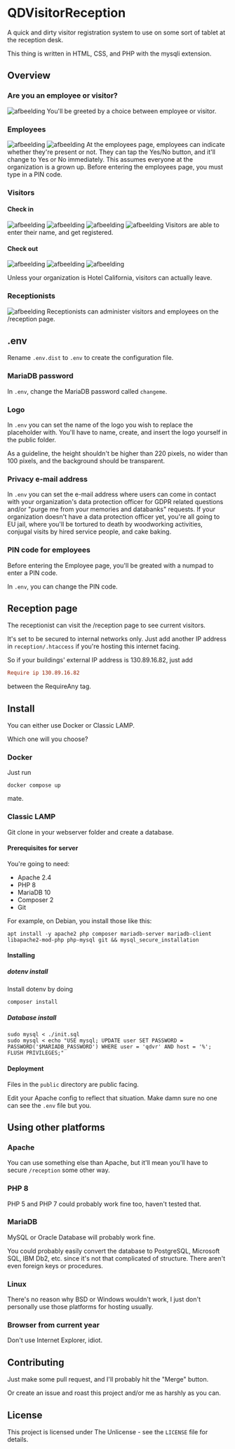 # QDVisitorReception

A quick and dirty visitor registration system to use on some sort of tablet at the reception desk.

This thing is written in HTML, CSS, and PHP with the mysqli extension.

## Overview

### Are you an employee or visitor?

![afbeelding](https://github.com/user-attachments/assets/3fde3578-f8f9-4810-97c8-1f8afb507dc3)
You'll be greeted by a choice between employee or visitor.

### Employees

![afbeelding](https://github.com/user-attachments/assets/a8b8006f-eb09-4f99-b121-0592d868c0ef)
![afbeelding](https://github.com/user-attachments/assets/162c7aac-7067-403f-bf40-1ea1c36669f8)
At the employees page, employees can indicate whether they're present or not.
They can tap the Yes/No button, and it'll change to Yes or No immediately.
This assumes everyone at the organization is a grown up.
Before entering the employees page, you must type in a PIN code.

### Visitors

#### Check in

![afbeelding](https://github.com/user-attachments/assets/923b88c9-ae95-4b0c-9baf-1dec9fb551ed)
![afbeelding](https://github.com/user-attachments/assets/688378fb-7646-452c-b0b2-9781d8feb97c)
![afbeelding](https://github.com/user-attachments/assets/f19c9c82-fbf9-4470-802e-308a06cf085e)
![afbeelding](https://github.com/user-attachments/assets/76cac5b7-5968-474b-b75c-99b4f8db8254)
Visitors are able to enter their name, and get registered.

#### Check out

![afbeelding](https://github.com/user-attachments/assets/4047f0cf-32ea-4086-a3b9-06c015d8902d)
![afbeelding](https://github.com/user-attachments/assets/70053f21-8736-48ee-9fb6-fab88c11ded8)
![afbeelding](https://github.com/user-attachments/assets/3259b70c-8689-4ece-9693-8494bfb02973)

Unless your organization is Hotel California, visitors can actually leave.

### Receptionists

![afbeelding](https://github.com/user-attachments/assets/1094dd13-13c6-4371-966c-6736a88cfe2b)
Receptionists can administer visitors and employees on the /reception page.

## .env

Rename ```.env.dist``` to ```.env``` to create the configuration file.

### MariaDB password

In ```.env```, change the MariaDB password called ```changeme```.

### Logo

In ```.env``` you can set the name of the logo you wish to replace the placeholder with. You'll have to name, create, and insert the logo yourself in the public folder.

As a guideline, the height shouldn't be higher than 220 pixels, no wider than 100 pixels, and the background should be transparent.

### Privacy e-mail address

In ```.env``` you can set the e-mail address where users can come in contact with your organization's data protection officer for GDPR related questions and/or "purge me from your memories and databanks" requests.
If your organization doesn't have a data protection officer yet, you're all going to EU jail, where you'll be tortured to death by woodworking activities, conjugal visits by hired service people, and cake baking.

### PIN code for employees

Before entering the Employee page, you'll be greated with a numpad to enter a PIN code.

In ```.env```, you can change the PIN code.

## Reception page

The receptionist can visit the /reception page to see current visitors.

It's set to be secured to internal networks only. Just add another IP address in `reception/.htaccess` if you're hosting this internet facing.

So if your buildings' external IP address is 130.89.16.82, just add

```ini
Require ip 130.89.16.82
```

between the RequireAny tag.

## Install

You can either use Docker or Classic LAMP.

Which one will you choose?

### Docker

Just run

```shell
docker compose up
```

mate.

### Classic LAMP

Git clone in your webserver folder and create a database.

#### Prerequisites for server

You're going to need:

* Apache 2.4
* PHP 8
* MariaDB 10
* Composer 2
* Git

For example, on Debian, you install those like this:

```shell
apt install -y apache2 php composer mariadb-server mariadb-client libapache2-mod-php php-mysql git && mysql_secure_installation 
```

#### Installing

##### dotenv install

Install dotenv by doing

```shell
composer install
```

##### Database install

```shell
sudo mysql < ./init.sql
sudo mysql < echo "USE mysql; UPDATE user SET PASSWORD = PASSWORD('$MARIADB_PASSWORD') WHERE user = 'qdvr' AND host = '%'; FLUSH PRIVILEGES;"
```

#### Deployment

Files in the ```public``` directory are public facing.

Edit your Apache config to reflect that situation.
Make damn sure no one can see the ```.env``` file but you.

## Using other platforms

### Apache

You can use something else than Apache, but it'll mean you'll have to secure ```/reception``` some other way.

### PHP 8

PHP 5 and PHP 7 could probably work fine too, haven't tested that.

### MariaDB

MySQL or Oracle Database will probably work fine.

You could probably easily convert the database to PostgreSQL, Microsoft SQL, IBM Db2, etc. since it's not that complicated of structure. There aren't even foreign keys or procedures.

### Linux

There's no reason why BSD or Windows wouldn't work, I just don't personally use those platforms for hosting usually.

### Browser from current year

Don't use Internet Explorer, idiot.

## Contributing

Just make some pull request, and I'll probably hit the "Merge" button.

Or create an issue and roast this project and/or me as harshly as you can.

## License

This project is licensed under The Unlicense - see the ```LICENSE``` file for details.
